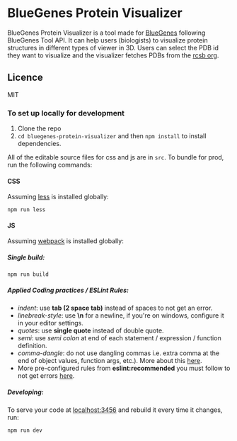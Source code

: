 #  BlueGenes Protein Visualizer

BlueGenes Protein Visualizer is a tool made for [BlueGenes](http://bluegenes.apps.intermine.org) following BlueGenes Tool API. It can help users (biologists) to visualize protein structures in different types of viewer in 3D. Users can select the PDB id they want to visualize and the visualizer fetches PDBs from the [rcsb org](https://www.rcsb.org/).

## Licence

MIT


### To set up locally for development

1. Clone the repo
2. `cd bluegenes-protein-visualizer` and then `npm install` to install dependencies.

All of the editable source files for css and js are in `src`. To bundle for prod, run the following commands:

#### CSS

Assuming [less](http://lesscss.org/) is installed globally:

```
npm run less
```

#### JS

Assuming [webpack](https://webpack.js.org/) is installed globally:

##### Single build:
```
npm run build
```


##### Applied Coding practices / ESLint Rules:
- _indent_: use __tab (2 space tab)__ instead of spaces to not get an error.
- _linebreak-style_: use __\n__ for a newline, if you're on windows, configure it in your editor settings.
- _quotes_: use __single quote__ instead of double quote.
- _semi_: use _semi colon_ at end of each statement / expression / function definition.
- _comma-dangle_: do not use dangling commas i.e. extra comma at the end of object values, function args, etc.). More about this [here](https://eslint.org/docs/rules/comma-dangle).
- More pre-configured rules from __eslint:recommended__ you must follow to not get errors [here](https://eslint.org/docs/rules/).

##### Developing:

To serve your code at [localhost:3456](http://localhost:3456) and rebuild it every time it changes, run:

```bash
npm run dev
```
